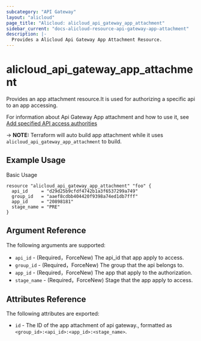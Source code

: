 ```yaml
---
subcategory: "API Gateway"
layout: "alicloud"
page_title: "Alicloud: alicloud_api_gateway_app_attachment"
sidebar_current: "docs-alicloud-resource-api-gateway-app-attachment"
description: |-
  Provides a Alicloud Api Gateway App Attachment Resource.
---
```


# alicloud_api_gateway_app_attachment

Provides an app attachment resource.It is used for authorizing a specific api to an app accessing. 

For information about Api Gateway App attachment and how to use it, see [Add specified API access authorities](https://www.alibabacloud.com/help/doc-detail/43673.htm)

-> **NOTE:** Terraform will auto build app attachment while it uses `alicloud_api_gateway_app_attachment` to build.

## Example Usage

Basic Usage

```
resource "alicloud_api_gateway_app_attachment" "foo" {
  api_id     = "d29d25b9cfdf4742b1a3f6537299a749"
  group_id   = "aaef8cdbb404420f9398a74ed1db7fff"
  app_id     = "20898181"
  stage_name = "PRE"
}
```

## Argument Reference

The following arguments are supported:

* `api_id` - (Required，ForceNew) The api_id that app apply to access.
* `group_id` - (Required，ForceNew) The group that the api belongs to.
* `app_id` - (Required，ForceNew) The app that apply to the authorization.
* `stage_name` - (Required，ForceNew) Stage that the app apply to access.

## Attributes Reference

The following attributes are exported:

* `id` - The ID of the app attachment of api gateway., formatted as `<group_id>:<api_id>:<app_id>:<stage_name>`.
